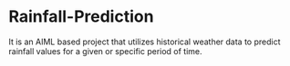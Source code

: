 # Rainfall-Prediction
It is an AIML based project that utilizes historical weather data to predict rainfall values for a given or specific period of time.
